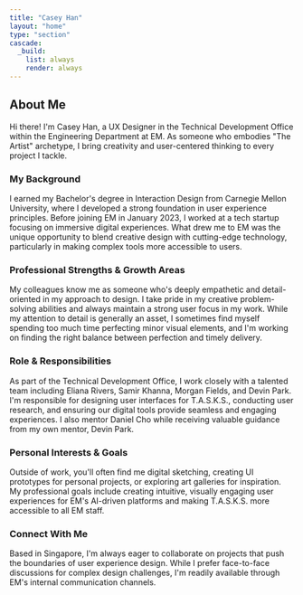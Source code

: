 ```yaml
---
title: "Casey Han"
layout: "home"
type: "section"
cascade:
  _build:
    list: always
    render: always
---
```

## About Me

Hi there! I'm Casey Han, a UX Designer in the Technical Development Office within the Engineering Department at EM. As someone who embodies "The Artist" archetype, I bring creativity and user-centered thinking to every project I tackle.

### My Background

I earned my Bachelor's degree in Interaction Design from Carnegie Mellon University, where I developed a strong foundation in user experience principles. Before joining EM in January 2023, I worked at a tech startup focusing on immersive digital experiences. What drew me to EM was the unique opportunity to blend creative design with cutting-edge technology, particularly in making complex tools more accessible to users.

### Professional Strengths & Growth Areas

My colleagues know me as someone who's deeply empathetic and detail-oriented in my approach to design. I take pride in my creative problem-solving abilities and always maintain a strong user focus in my work. While my attention to detail is generally an asset, I sometimes find myself spending too much time perfecting minor visual elements, and I'm working on finding the right balance between perfection and timely delivery.

### Role & Responsibilities

As part of the Technical Development Office, I work closely with a talented team including Eliana Rivers, Samir Khanna, Morgan Fields, and Devin Park. I'm responsible for designing user interfaces for T.A.S.K.S., conducting user research, and ensuring our digital tools provide seamless and engaging experiences. I also mentor Daniel Cho while receiving valuable guidance from my own mentor, Devin Park.

### Personal Interests & Goals

Outside of work, you'll often find me digital sketching, creating UI prototypes for personal projects, or exploring art galleries for inspiration. My professional goals include creating intuitive, visually engaging user experiences for EM's AI-driven platforms and making T.A.S.K.S. more accessible to all EM staff.

### Connect With Me

Based in Singapore, I'm always eager to collaborate on projects that push the boundaries of user experience design. While I prefer face-to-face discussions for complex design challenges, I'm readily available through EM's internal communication channels.